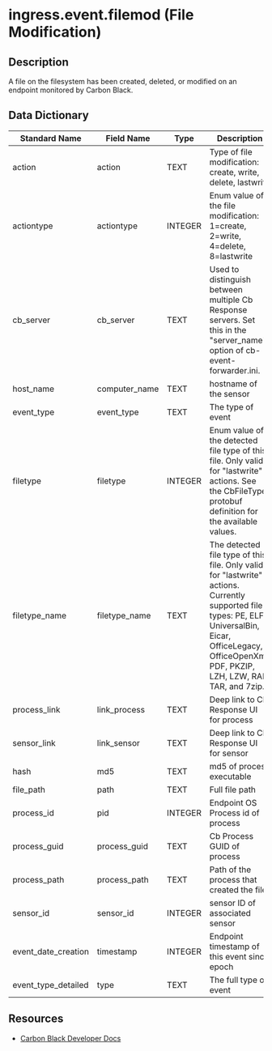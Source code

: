 # ingress.event.filemod (File Modification)

## Description
A file on the filesystem has been created, deleted, or modified on an endpoint monitored by Carbon Black.

## Data Dictionary
|Standard Name|Field Name|Type|Description|Sample Value|
|---|---|---|---|---|
|action|action|TEXT|Type of file modification: create, write, delete, lastwrite|create|
|actiontype|actiontype|INTEGER|Enum value of the file modification: 1=create, 2=write, 4=delete, 8=lastwrite|1|
|cb_server|cb_server|TEXT|Used to distinguish between multiple Cb Response servers. Set this in the "server_name" option of cb-event-forwarder.ini.|cbserver|
|host_name|computer_name|TEXT|hostname of the sensor|JASON-WIN81-VM|
|event_type|event_type|TEXT|The type of event|filemod|
|filetype|filetype|INTEGER|Enum value of the detected file type of this file. Only valid for "lastwrite" actions. See the CbFileType protobuf definition for the available values.|0|
|filetype_name|filetype_name|TEXT|The detected file type of this file. Only valid for "lastwrite" actions. Currently supported file types: PE, ELF, UniversalBin, Eicar, OfficeLegacy, OfficeOpenXml, PDF, PKZIP, LZH, LZW, RAR, TAR, and 7zip.|Unknown|
|process_link|link_process|TEXT|Deep link to Cb Response UI for process|https://cbtests/#analyze/00000001-0000-0c70-01d1-1e951aae7e2f/1|
|sensor_link|link_sensor|TEXT|Deep link to Cb Response UI for sensor|https://cbtests/#/host/1|
|hash|md5|TEXT|md5 of process executable|7A2870C2A8283B3630BF7670D0362B94|
|file_path|path|TEXT|Full file path|c:\users\admin\desktop\test.txt|
|process_id|pid|INTEGER|Endpoint OS Process id of process|3184|
|process_guid|process_guid|TEXT|Cb Process GUID of process|00000001-0000-0c70-01d1-1e951aae7e2f|
|process_path|process_path|TEXT|Path of the process that created the file|c:\windows\system32\notepad.exe|
|sensor_id|sensor_id|INTEGER|sensor ID of associated sensor|1|
|event_date_creation|timestamp|INTEGER|Endpoint timestamp of this event since epoch|1447696804|
|event_type_detailed|type|TEXT|The full type of event|ingress.event.filemod|

## Resources
* [Carbon Black Developer Docs](https://developer.carbonblack.com/reference/enterprise-response/event-forwarder/event-schema/#ingress-event-filemod-file-modification)
